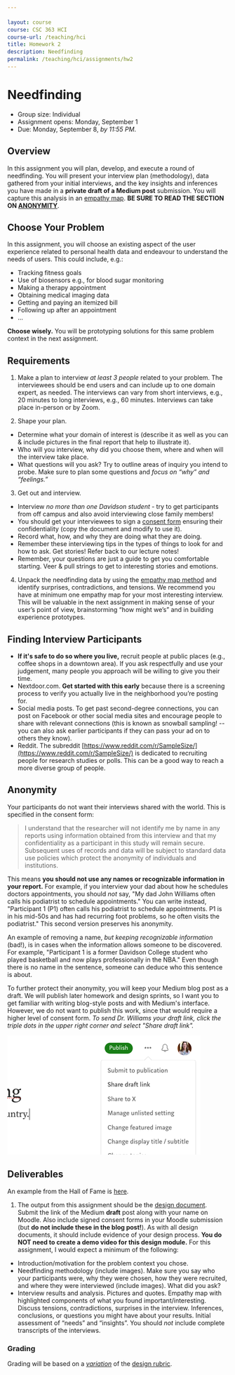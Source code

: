 ```yaml
---

layout: course
course: CSC 363 HCI
course-url: /teaching/hci
title: Homework 2
description: Needfinding
permalink: /teaching/hci/assignments/hw2
---
```


# Needfinding

* Group size: Individual
* Assignment opens: Monday, September 1
* Due: Monday, September 8, *by 11:55 PM*. 

## Overview 
In this assignment you will plan, develop, and execute a round of needfinding. You will present your interview plan (methodology), data gathered from your initial interviews, and the key insights and inferences you have made in a **private draft of a Medium post** submission. You will capture this analysis in an [empathy map](https://www.nngroup.com/articles/empathy-mapping/). **BE SURE TO READ THE SECTION ON [ANONYMITY](#anonymity)**.

## Choose Your Problem
In this assignment, you will choose an existing aspect of the user experience related to personal health data and endeavour to understand the needs of users. This could include, e.g.:

* Tracking fitness goals
* Use of biosensors e.g., for blood sugar monitoring
* Making a therapy appointment
* Obtaining medical imaging data
* Getting and paying an itemized bill
* Following up after an appointment
* ...

**Choose wisely.** You will be prototyping solutions for this same problem context in the next assignment.

## Requirements

1. Make a plan to interview *at least 3 people* related to your problem. The interviewees should be end users and can include up to one domain expert, as needed. The interviews can vary from short interviews, e.g., 20 minutes to long interviews, e.g., 60 minutes. Interviews can take place in-person or by Zoom.

2. Shape your plan.
* Determine what your domain of interest is (describe it as well as you can & include pictures in the final report that help to illustrate it).
* Who will you interview, why did you choose them, where and when will the interview take place.
* What questions will you ask? Try to outline areas of inquiry you intend to probe. Make sure to plan some questions and *focus on “why” and “feelings.”*

3. Get out and interview.
* Interview *no more than one Davidson student* - try to get participants from off campus and also avoid interviewing close family members!
* You should get your interviewees to sign a [consent form](/forms/consent_form_for_class.pdf) ensuring their confidentiality (copy the document and modify to use it).
* Record what, how, and why they are doing what they are doing.
* Remember these interviewing tips in the types of things to look for and how to ask. Get stories! Refer back to our lecture notes!
* Remember, your questions are just a guide to get you comfortable starting. Veer & pull strings to get to interesting stories and emotions.

4. Unpack the needfinding data by using the [empathy map method](https://www.nngroup.com/articles/empathy-mapping/) and identify surprises, contradictions, and tensions. We recommend you have at minimum one empathy map for your most interesting interview. This will be valuable in the next assignment in making sense of your user’s point of view, brainstorming “how might we’s” and in building experience prototypes.

## Finding Interview Participants
* **If it's safe to do so where you live,** recruit people at public places (e.g., coffee shops in a downtown area). If you ask respectfully and use your judgement, many people you approach will be willing to give you their time.
* Nextdoor.com. **Get started with this early** because there is a screening process to verify you actually live in the neighborhood you’re posting for.
* Social media posts. To get past second-degree connections, you can post on Facebook or other social media sites and encourage people to share with relevant connections (this is known as snowball sampling! -- you can also ask earlier participants if they can pass your ad on to others they know).
* Reddit. The subreddit [https://www.reddit.com/r/SampleSize/](https://www.reddit.com/r/SampleSize/) is dedicated to recruiting people for research studies or polls. This can be a good way to reach a more diverse group of people.

## Anonymity
Your participants do not want their interviews shared with the world. This is specified in the consent form:
> I understand that the researcher will not identify me by name in any reports using information obtained from this interview and that my confidentiality as a participant in this study will remain secure. Subsequent uses of records and data will be subject to standard data use policies which protect the anonymity of individuals and institutions. 

This means **you should not use any names or recognizable information in your report.** For example, if you interview your dad about how he schedules doctors appointments, you should *not* say, "My dad John Williams often calls his podiatrist to schedule appointments." You can write instead, "Participant 1 (P1) often calls his podiatrist to schedule appointments. P1 is in his mid-50s and has had recurring foot problems, so he often visits the podiatrist." This second version preserves his anonymity.

An example of removing a name, *but keeping recognizable information* (bad!), is in cases when the information allows someone to be discovered. For example, "Participant 1 is a former Davidson College student who played basketball and now plays professionally in the NBA." Even though there is no name in the sentence, someone can deduce who this sentence is about.

To further protect their anonymity, you will keep your Medium blog post as a draft. We will publish later homework and design sprints, so I want you to get familiar with writing blog-style posts and with Medium's interface. However, we do not want to publish this work, since that would require a higher level of consent form. *To send Dr. Williams your draft link, click the triple dots in the upper right corner and select "Share draft link".*

![Example showing how to share a draft on the Medium draft page. After you click the triple dots ..., then click "Share draft link."](../images/draft.png) 


## Deliverables
An example from the Hall of Fame is [here](https://medium.com/@meideng06/needfinding-tracking-and-maintaining-fitness-goals-f7bb66f9158a). 

1. The output from this assignment should be the [design document](/teaching/hci/design-doc). Submit the link of the Medium **draft** post along with your name on Moodle. Also include signed consent forms in your Moodle submission (but **do not include these in the blog post!**). As with all design documents, it should include evidence of your design process. **You do NOT need to create a demo video for this design module.** For this assignment, I would expect a minimum of the following:
* Introduction/motivation for the problem context you chose.
* Needfinding methodology (include images). Make sure you say who your participants were, why they were chosen, how they were recruited, and where they were interviewed (include images). What did you ask?
* Interview results and analysis. Pictures and quotes. Empathy map with highlighted components of what you found important/interesting. Discuss tensions, contradictions, surprises in the interview. Inferences, conclusions, or questions you might have about your results. Initial assessment of “needs” and “insights”. You should *not* include complete transcripts of the interviews.

### Grading
Grading will be based on a *[variation](https://docs.google.com/spreadsheets/d/1_i_fwuccu8wWfdvdZCl6GJnptnv65l_dw0ZcPbcuQR0/edit?usp=sharing)* of the [design rubric](https://docs.google.com/spreadsheets/d/1aI9LcmVZmh_977G__U4Guz_rPRCwWZs26J_yHXbhSyY/edit?usp=sharing).